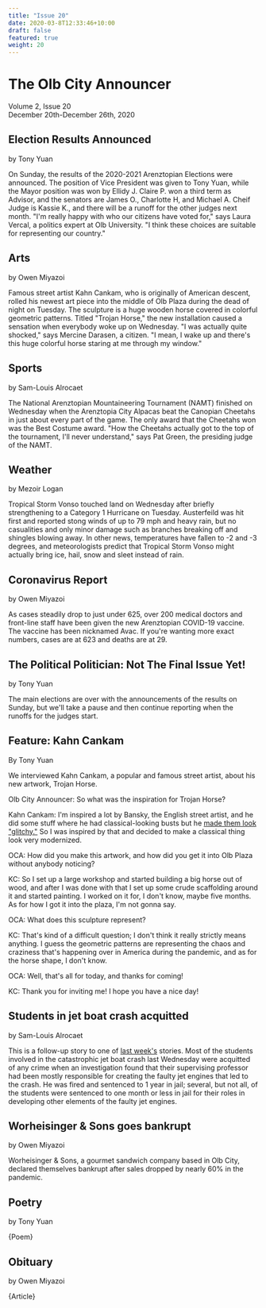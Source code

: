 ```yaml
---
title: "Issue 20"
date: 2020-03-8T12:33:46+10:00
draft: false
featured: true
weight: 20
---
```


# The Olb City Announcer
Volume 2, Issue 20    
December 20th-December 26th, 2020

## Election Results Announced
by Tony Yuan

On Sunday, the results of the 2020-2021 Arenztopian Elections were announced. The position of Vice President was given to Tony Yuan, while the Mayor position was won by Ellidy J. Claire P. won a third term as Advisor, and the senators are James O., Charlotte H, and Michael A. Cheif Judge is Kassie K., and there will be a runoff for the other judges next month. "I'm really happy with who our citizens have voted for," says Laura Vercal, a politics expert at Olb University. "I think these choices are suitable for representing our country."

## Arts
by Owen Miyazoi

Famous street artist Kahn Cankam, who is originally of American descent, rolled his newest art piece into the middle of Olb Plaza during the dead of night on Tuesday. The sculpture is a huge wooden horse covered in colorful geometric patterns. Titled "Trojan Horse," the new installation caused a sensation when everybody woke up on Wednesday. "I was actually quite shocked," says Mercine Darasen, a citizen. "I mean, I wake up and there's this huge colorful horse staring at me through my window." 

## Sports
by Sam-Louis Alrocaet

The National Arenztopian Mountaineering Tournament (NAMT) finished on Wednesday when the Arenztopia City Alpacas beat the Canopian Cheetahs in just about every part of the game. The only award that the Cheetahs won was the Best Costume award. "How the Cheetahs actually got to the top of the tournament, I'll never understand," says Pat Green, the presiding judge of the NAMT.

## Weather
by Mezoir Logan 

Tropical Storm Vonso touched land on Wednesday after briefly strengthening to a Category 1 Hurricane on Tuesday. Austerfeild was hit first and reported stong winds of up to 79 mph and heavy rain, but no casualities and only minor damage such as branches breaking off and shingles blowing away. In other news, temperatures have fallen to -2 and -3 degrees, and meteorologists predict that Tropical Storm Vonso might actually bring ice, hail, snow and sleet instead of rain.

## Coronavirus Report
by Owen Miyazoi

As cases steadily drop to just under 625, over 200 medical doctors and front-line staff have been given the new Arenztopian COVID-19 vaccine. The vaccine has been nicknamed Avac. If you're wanting more exact numbers, cases are at 623 and deaths are at 29.

## The Political Politician: Not The Final Issue Yet!
by Tony Yuan

The main elections are over with the announcements of the results on Sunday, but we'll take a pause and then continue reporting when the runoffs for the judges start.

## Feature: Kahn Cankam
By Tony Yuan

We interviewed Kahn Cankam, a popular and famous street artist, about his new artwork, Trojan Horse.

Olb City Announcer: So what was the inspiration for Trojan Horse?

Kahn Cankam: I'm inspired a lot by Bansky, the English street artist, and he did some stuff where he had classical-looking busts but he [made them look "glitchy."](https://mymodernmet.com/wp/wp-content/uploads/archive/5POsppGFcnlAXKqJ1uX2_1082085663.jpeg) So I was inspired by that and decided to make a classical thing look very modernized.

OCA: How did you make this artwork, and how did you get it into Olb Plaza without anybody noticing?

KC: So I set up a large workshop and started building a big horse out of wood, and after I was done with that I set up some crude scaffolding around it and started painting. I worked on it for, I don't know, maybe five months. As for how I got it into the plaza, I'm not gonna say.

OCA: What does this sculpture represent? 

KC: That's kind of a difficult question; I don't think it really strictly means anything. I guess the geometric patterns are representing the chaos and craziness that's happening over in America during the pandemic, and as for the horse shape, I don't know.

OCA: Well, that's all for today, and thanks for coming!

KC: Thank you for inviting me! I hope you have a nice day!

## Students in jet boat crash acquitted
by Sam-Louis Alrocaet

This is a follow-up story to one of [last week's](https://www.arenztopia.com/news/issue-19/) stories. Most of the students involved in the catastrophic jet boat crash last Wednesday were acquitted of any crime when an investigation found that their supervising professor had been mostly responsible for creating the faulty jet engines that led to the crash. He was fired and sentenced to 1 year in jail; several, but not all, of the students were sentenced to one month or less in jail for their roles in developing other elements of the faulty jet engines.

## Worheisinger & Sons goes bankrupt
by Owen Miyazoi

Worheisinger & Sons, a gourmet sandwich company based in Olb City, declared themselves bankrupt after sales dropped by nearly 60% in the pandemic.

## Poetry 
by Tony Yuan

{Poem}

## Obituary
by Owen Miyazoi

{Article}

